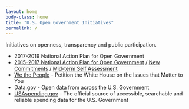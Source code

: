 ```yaml
---
layout: home
body-class: home
title: "U.S. Open Government Initiatives"
permalink: /
---
```

Initiatives on openness, transparency and public participation. 

* 2017-2019 National Action Plan for Open Government
* [2015-2017 National Action Plan for Open Government](/assets/files/final_us_open_government_national_action_plan_3_0.pdf) / [New Commitments](/assets/files/new_nap_commitments_final.pdf) / [Mid-term Self Assessment](/assets/files/nap_3_self_assessment_final.pdf)
* [We the People](https://petitions.whitehouse.gov) - Petition the White House on the Issues that Matter to You
* [Data.gov](https://www.data.gov) - Open data from across the U.S. Government
* [USAspending.gov](https://beta.usaspending.gov) - The official source of accessible, searchable and reliable spending data for the U.S. Government
